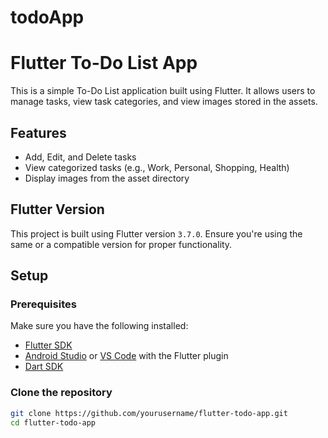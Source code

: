 # todoApp
# Flutter To-Do List App

This is a simple To-Do List application built using Flutter. It allows users to manage tasks, view task categories, and view images stored in the assets.

## Features
- Add, Edit, and Delete tasks
- View categorized tasks (e.g., Work, Personal, Shopping, Health)
- Display images from the asset directory

## Flutter Version
This project is built using Flutter version `3.7.0`. Ensure you're using the same or a compatible version for proper functionality.

## Setup

### Prerequisites
Make sure you have the following installed:
- [Flutter SDK](https://flutter.dev/docs/get-started/install)
- [Android Studio](https://developer.android.com/studio) or [VS Code](https://code.visualstudio.com/) with the Flutter plugin
- [Dart SDK](https://dart.dev/get-dart)

### Clone the repository
```bash
git clone https://github.com/yourusername/flutter-todo-app.git
cd flutter-todo-app
